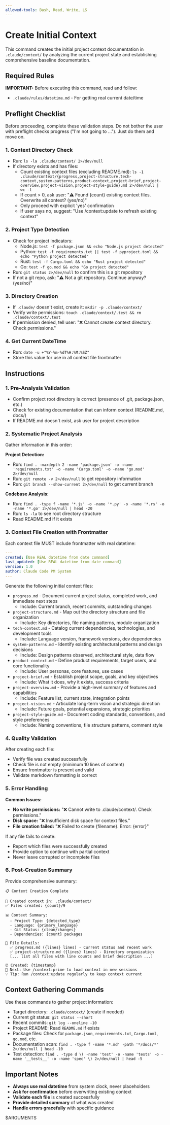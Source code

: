 ```yaml
---
allowed-tools: Bash, Read, Write, LS
---
```


# Create Initial Context

This command creates the initial project context documentation in `.claude/context/` by analyzing the current project state and establishing comprehensive baseline documentation.

## Required Rules

**IMPORTANT:** Before executing this command, read and follow:
- `.claude/rules/datetime.md` - For getting real current date/time

## Preflight Checklist

Before proceeding, complete these validation steps.
Do not bother the user with preflight checks progress ("I'm not going to ..."). Just do them and move on.

### 1. Context Directory Check
- Run: `ls -la .claude/context/ 2>/dev/null`
- If directory exists and has files:
  - Count existing context files (excluding README.md): `ls -1 .claude/context/{progress,project-structure,tech-context,system-patterns,product-context,project-brief,project-overview,project-vision,project-style-guide}.md 2>/dev/null | wc -l`
  - If count > 0, ask user: "⚠️ Found {count} existing context files. Overwrite all context? (yes/no)"
  - Only proceed with explicit 'yes' confirmation
  - If user says no, suggest: "Use /context:update to refresh existing context"

### 2. Project Type Detection
- Check for project indicators:
  - Node.js: `test -f package.json && echo "Node.js project detected"`
  - Python: `test -f requirements.txt || test -f pyproject.toml && echo "Python project detected"`
  - Rust: `test -f Cargo.toml && echo "Rust project detected"`
  - Go: `test -f go.mod && echo "Go project detected"`
- Run: `git status 2>/dev/null` to confirm this is a git repository
- If not a git repo, ask: "⚠️ Not a git repository. Continue anyway? (yes/no)"

### 3. Directory Creation
- If `.claude/` doesn't exist, create it: `mkdir -p .claude/context/`
- Verify write permissions: `touch .claude/context/.test && rm .claude/context/.test`
- If permission denied, tell user: "❌ Cannot create context directory. Check permissions."

### 4. Get Current DateTime
- Run: `date -u +"%Y-%m-%dT%H:%M:%SZ"`
- Store this value for use in all context file frontmatter

## Instructions

### 1. Pre-Analysis Validation
- Confirm project root directory is correct (presence of .git, package.json, etc.)
- Check for existing documentation that can inform context (README.md, docs/)
- If README.md doesn't exist, ask user for project description

### 2. Systematic Project Analysis
Gather information in this order:

**Project Detection:**
- Run: `find . -maxdepth 2 -name 'package.json' -o -name 'requirements.txt' -o -name 'Cargo.toml' -o -name 'go.mod' 2>/dev/null`
- Run: `git remote -v 2>/dev/null` to get repository information
- Run: `git branch --show-current 2>/dev/null` to get current branch

**Codebase Analysis:**
- Run: `find . -type f -name '*.js' -o -name '*.py' -o -name '*.rs' -o -name '*.go' 2>/dev/null | head -20`
- Run: `ls -la` to see root directory structure
- Read README.md if it exists

### 3. Context File Creation with Frontmatter

Each context file MUST include frontmatter with real datetime:

```yaml
---
created: [Use REAL datetime from date command]
last_updated: [Use REAL datetime from date command]
version: 1.0
author: Claude Code PM System
---
```

Generate the following initial context files:
  - `progress.md` - Document current project status, completed work, and immediate next steps
    - Include: Current branch, recent commits, outstanding changes
  - `project-structure.md` - Map out the directory structure and file organization
    - Include: Key directories, file naming patterns, module organization
  - `tech-context.md` - Catalog current dependencies, technologies, and development tools
    - Include: Language version, framework versions, dev dependencies
  - `system-patterns.md` - Identify existing architectural patterns and design decisions
    - Include: Design patterns observed, architectural style, data flow
  - `product-context.md` - Define product requirements, target users, and core functionality
    - Include: User personas, core features, use cases
  - `project-brief.md` - Establish project scope, goals, and key objectives
    - Include: What it does, why it exists, success criteria
  - `project-overview.md` - Provide a high-level summary of features and capabilities
    - Include: Feature list, current state, integration points
  - `project-vision.md` - Articulate long-term vision and strategic direction
    - Include: Future goals, potential expansions, strategic priorities
  - `project-style-guide.md` - Document coding standards, conventions, and style preferences
    - Include: Naming conventions, file structure patterns, comment style
### 4. Quality Validation

After creating each file:
- Verify file was created successfully
- Check file is not empty (minimum 10 lines of content)
- Ensure frontmatter is present and valid
- Validate markdown formatting is correct

### 5. Error Handling

**Common Issues:**
- **No write permissions:** "❌ Cannot write to .claude/context/. Check permissions."
- **Disk space:** "❌ Insufficient disk space for context files."
- **File creation failed:** "❌ Failed to create {filename}. Error: {error}"

If any file fails to create:
- Report which files were successfully created
- Provide option to continue with partial context
- Never leave corrupted or incomplete files

### 6. Post-Creation Summary

Provide comprehensive summary:
```
📋 Context Creation Complete

📁 Created context in: .claude/context/
✅ Files created: {count}/9

📊 Context Summary:
  - Project Type: {detected_type}
  - Language: {primary_language}
  - Git Status: {clean/changes}
  - Dependencies: {count} packages

📝 File Details:
  ✅ progress.md ({lines} lines) - Current status and recent work
  ✅ project-structure.md ({lines} lines) - Directory organization
  [... list all files with line counts and brief description ...]

⏰ Created: {timestamp}
🔄 Next: Use /context:prime to load context in new sessions
💡 Tip: Run /context:update regularly to keep context current
```

## Context Gathering Commands

Use these commands to gather project information:
- Target directory: `.claude/context/` (create if needed)
- Current git status: `git status --short`
- Recent commits: `git log --oneline -10`
- Project README: Read `README.md` if exists
- Package files: Check for `package.json`, `requirements.txt`, `Cargo.toml`, `go.mod`, etc.
- Documentation scan: `find . -type f -name '*.md' -path '*/docs/*' 2>/dev/null | head -10`
- Test detection: `find . -type d \( -name 'test' -o -name 'tests' -o -name '__tests__' -o -name 'spec' \) 2>/dev/null | head -5`

## Important Notes

- **Always use real datetime** from system clock, never placeholders
- **Ask for confirmation** before overwriting existing context
- **Validate each file** is created successfully
- **Provide detailed summary** of what was created
- **Handle errors gracefully** with specific guidance

$ARGUMENTS
